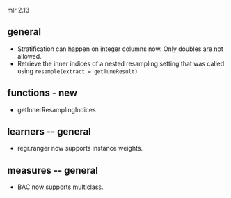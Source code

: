 mlr 2.13

## general
* Stratification can happen on integer columns now. Only doubles are not allowed.
* Retrieve the inner indices of a nested resampling setting that was called using `resample(extract = getTuneResult)`

## functions - new
* getInnerResamplingIndices

## learners -- general
* regr.ranger now supports instance weights.

## measures -- general
* BAC now supports multiclass.